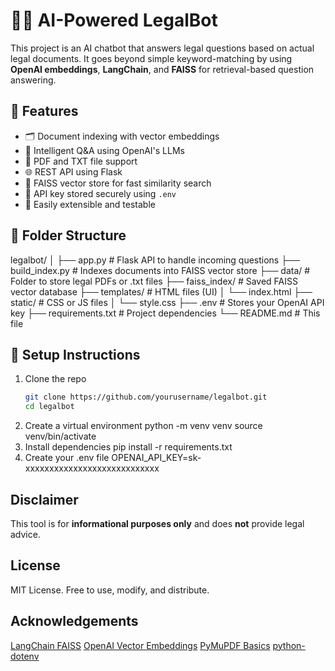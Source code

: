 # 🧑‍⚖️ AI-Powered LegalBot 

This project is an AI chatbot that answers legal questions based on actual legal documents. It goes beyond simple keyword-matching by using **OpenAI embeddings**, **LangChain**, and **FAISS** for retrieval-based question answering.

## 🚀 Features
- 🗂 Document indexing with vector embeddings
- 🤖 Intelligent Q&A using OpenAI's LLMs
- 📄 PDF and TXT file support
- 🌐 REST API using Flask
- 💾 FAISS vector store for fast similarity search
- 🔐 API key stored securely using `.env`
- 🧪 Easily extensible and testable

## 📁 Folder Structure
legalbot/
│
├── app.py # Flask API to handle incoming questions
├── build_index.py # Indexes documents into FAISS vector store
├── data/ # Folder to store legal PDFs or .txt files
├── faiss_index/ # Saved FAISS vector database
├── templates/ # HTML files (UI)
│ └── index.html
├── static/ # CSS or JS files
│ └── style.css
├── .env # Stores your OpenAI API key
├── requirements.txt # Project dependencies
└── README.md # This file

## 🔧 Setup Instructions
1. Clone the repo
    ```bash
    git clone https://github.com/yourusername/legalbot.git
    cd legalbot
2. Create a virtual environment
    python -m venv venv
    source venv/bin/activate
3. Install dependencies
    pip install -r requirements.txt
4. Create your .env file
    OPENAI_API_KEY=sk-xxxxxxxxxxxxxxxxxxxxxxxxxxxx

## Disclaimer
This tool is for **informational purposes only** and does **not** provide legal advice.

## License
MIT License. Free to use, modify, and distribute.

## Acknowledgements
[LangChain FAISS](https://python.langchain.com/docs/integrations/vectorstores/faiss/)
[OpenAI Vector Embeddings](https://platform.openai.com/docs/guides/embeddings?lang=python)
[PyMuPDF Basics](https://pymupdf.readthedocs.io/en/latest/the-basics.html)
[python-dotenv](https://pypi.org/project/python-dotenv/)
